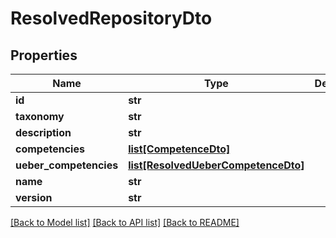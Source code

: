 # ResolvedRepositoryDto

## Properties
Name | Type | Description | Notes
------------ | ------------- | ------------- | -------------
**id** | **str** |  | 
**taxonomy** | **str** |  | [optional] 
**description** | **str** |  | [optional] 
**competencies** | [**list[CompetenceDto]**](CompetenceDto.md) |  | 
**ueber_competencies** | [**list[ResolvedUeberCompetenceDto]**](ResolvedUeberCompetenceDto.md) |  | 
**name** | **str** |  | 
**version** | **str** |  | [optional] 

[[Back to Model list]](../README.md#documentation-for-models) [[Back to API list]](../README.md#documentation-for-api-endpoints) [[Back to README]](../README.md)

